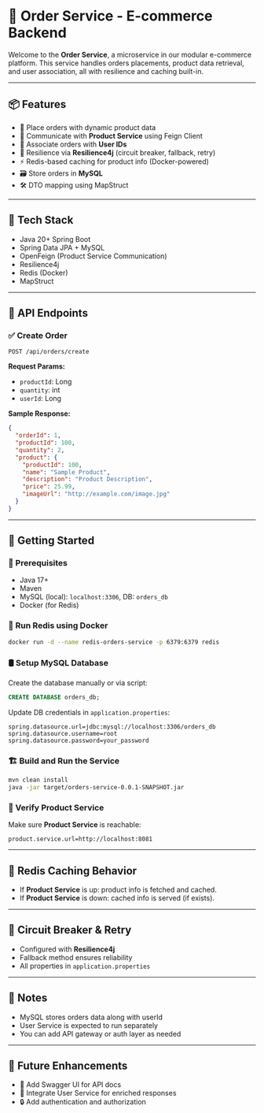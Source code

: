 # 🚀 Order Service - E-commerce Backend

Welcome to the **Order Service**, a microservice in our modular e-commerce platform. This service handles orders placements, product data retrieval, and user association, all with resilience and caching built-in.

---

## 📦 Features

* 🛒 Place orders with dynamic product data
* 🔄 Communicate with **Product Service** using Feign Client
* 🔐 Associate orders with **User IDs**
* 🚦 Resilience via **Resilience4j** (circuit breaker, fallback, retry)
* ⚡ Redis-based caching for product info (Docker-powered)
* 🗃️ Store orders in **MySQL**
* 🛠️ DTO mapping using MapStruct

---

## 🧰 Tech Stack

* Java 20+ Spring Boot
* Spring Data JPA + MySQL
* OpenFeign (Product Service Communication)
* Resilience4j
* Redis (Docker)
* MapStruct

---

## 🔗 API Endpoints

### ✅ Create Order

```
POST /api/orders/create
```

**Request Params:**

* `productId`: Long
* `quantity`: int
* `userId`: Long

**Sample Response:**

```json
{
  "orderId": 1,
  "productId": 100,
  "quantity": 2,
  "product": {
    "productId": 100,
    "name": "Sample Product",
    "description": "Product Description",
    "price": 25.99,
    "imageUrl": "http://example.com/image.jpg"
  }
}
```

---

## 🚀 Getting Started

### 🧾 Prerequisites

* Java 17+
* Maven
* MySQL (local): `localhost:3306`, DB: `orders_db`
* Docker (for Redis)

### 🐳 Run Redis using Docker

```bash
docker run -d --name redis-orders-service -p 6379:6379 redis
```

### 🛢️ Setup MySQL Database

Create the database manually or via script:

```sql
CREATE DATABASE orders_db;
```

Update DB credentials in `application.properties`:

```properties
spring.datasource.url=jdbc:mysql://localhost:3306/orders_db
spring.datasource.username=root
spring.datasource.password=your_password
```

### 🏗️ Build and Run the Service

```bash
mvn clean install
java -jar target/orders-service-0.0.1-SNAPSHOT.jar
```

### 🧪 Verify Product Service

Make sure **Product Service** is reachable:

```properties
product.service.url=http://localhost:8081
```

---

## 🧠 Redis Caching Behavior

* If **Product Service** is up: product info is fetched and cached.
* If **Product Service** is down: cached info is served (if exists).

---

## 🔐 Circuit Breaker & Retry

* Configured with **Resilience4j**
* Fallback method ensures reliability
* All properties in `application.properties`

---

## 📝 Notes

* MySQL stores orders data along with userId
* User Service is expected to run separately
* You can add API gateway or auth layer as needed

---

## 🔮 Future Enhancements

* 📖 Add Swagger UI for API docs
* 👤 Integrate User Service for enriched responses
* 🔒 Add authentication and authorization
